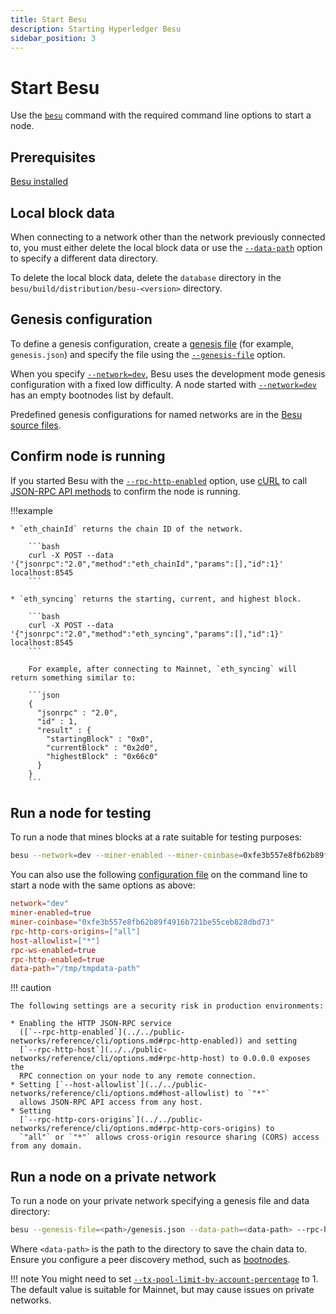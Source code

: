 ```yaml
---
title: Start Besu
description: Starting Hyperledger Besu
sidebar_position: 3
---
```


# Start Besu

Use the [`besu`](../reference/cli/options.md) command with the required command line options
to start a node.

## Prerequisites

[Besu installed](install/binary-distribution.md)

## Local block data

When connecting to a network other than the network previously connected to, you must either delete
the local block data or use the [`--data-path`](../../public-networks/reference/cli/options.md#data-path) option
to specify a different data directory.

To delete the local block data, delete the `database` directory in the
`besu/build/distribution/besu-<version>` directory.

## Genesis configuration

To define a genesis configuration, create a [genesis file](../../public-networks/concepts/genesis-file.md)
(for example, `genesis.json`) and specify the file using the
[`--genesis-file`](../../public-networks/reference/cli/options.md#genesis-file) option.

When you specify [`--network=dev`](../../public-networks/reference/cli/options.md#network), Besu uses the
development mode genesis configuration with a fixed low difficulty. A node started with
[`--network=dev`](../../public-networks/reference/cli/options.md#network) has an empty bootnodes list by
default.

Predefined genesis configurations for named networks are in the
[Besu source files](https://github.com/hyperledger/besu/tree/master/config/src/main/resources).

## Confirm node is running

If you started Besu with the
[`--rpc-http-enabled`](../../public-networks/reference/cli/options.md#rpc-http-enabled) option, use
[cURL](https://curl.haxx.se/) to call [JSON-RPC API methods](../reference/api/index.md) to
confirm the node is running.

!!!example

    * `eth_chainId` returns the chain ID of the network.

        ```bash
        curl -X POST --data '{"jsonrpc":"2.0","method":"eth_chainId","params":[],"id":1}' localhost:8545
        ```

    * `eth_syncing` returns the starting, current, and highest block.

        ```bash
        curl -X POST --data '{"jsonrpc":"2.0","method":"eth_syncing","params":[],"id":1}' localhost:8545
        ```

        For example, after connecting to Mainnet, `eth_syncing` will return something similar to:

        ```json
        {
          "jsonrpc" : "2.0",
          "id" : 1,
          "result" : {
            "startingBlock" : "0x0",
            "currentBlock" : "0x2d0",
            "highestBlock" : "0x66c0"
          }
        }
        ```

## Run a node for testing

To run a node that mines blocks at a rate suitable for testing purposes:

```bash
besu --network=dev --miner-enabled --miner-coinbase=0xfe3b557e8fb62b89f4916b721be55ceb828dbd73 --rpc-http-cors-origins="all" --host-allowlist="*" --rpc-ws-enabled --rpc-http-enabled --data-path=/tmp/tmpDatdir
```

You can also use the following [configuration file](../../public-networks/how-to/configuration-file.md)
on the command line to start a node with the same options as above:

```toml
network="dev"
miner-enabled=true
miner-coinbase="0xfe3b557e8fb62b89f4916b721be55ceb828dbd73"
rpc-http-cors-origins=["all"]
host-allowlist=["*"]
rpc-ws-enabled=true
rpc-http-enabled=true
data-path="/tmp/tmpdata-path"
```

!!! caution

    The following settings are a security risk in production environments:

    * Enabling the HTTP JSON-RPC service
      ([`--rpc-http-enabled`](../../public-networks/reference/cli/options.md#rpc-http-enabled)) and setting
      [`--rpc-http-host`](../../public-networks/reference/cli/options.md#rpc-http-host) to 0.0.0.0 exposes the
      RPC connection on your node to any remote connection.
    * Setting [`--host-allowlist`](../../public-networks/reference/cli/options.md#host-allowlist) to `"*"`
      allows JSON-RPC API access from any host.
    * Setting
      [`--rpc-http-cors-origins`](../../public-networks/reference/cli/options.md#rpc-http-cors-origins) to
      `"all"` or `"*"` allows cross-origin resource sharing (CORS) access from any domain.

## Run a node on a private network

To run a node on your private network specifying a genesis file and data directory:

```bash
besu --genesis-file=<path>/genesis.json --data-path=<data-path> --rpc-http-enabled --bootnodes=<bootnodes>
```

Where `<data-path>` is the path to the directory to save the chain data to.
Ensure you configure a peer discovery method, such as [bootnodes](../how-to/configure/bootnodes.md).

!!! note
    You might need to set
    [`--tx-pool-limit-by-account-percentage`](../../public-networks/reference/cli/options.md#tx-pool-limit-by-account-percentage)
    to 1.
    The default value is suitable for Mainnet, but may cause issues on private networks.
